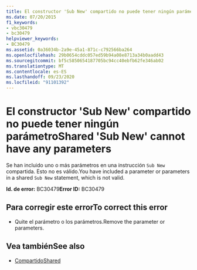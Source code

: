 ```yaml
---
title: El constructor 'Sub New' compartido no puede tener ningún parámetro
ms.date: 07/20/2015
f1_keywords:
- vbc30479
- bc30479
helpviewer_keywords:
- BC30479
ms.assetid: 0a36034b-2a9e-45a1-871c-c792566ba264
ms.openlocfilehash: 29b0654cddc057ed59b94a08e8713a34b0aadd43
ms.sourcegitcommit: bf5c5850654187705bc94cc40ebfb62fe346ab02
ms.translationtype: MT
ms.contentlocale: es-ES
ms.lasthandoff: 09/23/2020
ms.locfileid: "91101392"
---
```

# <a name="shared-sub-new-cannot-have-any-parameters"></a><span data-ttu-id="9163f-102">El constructor 'Sub New' compartido no puede tener ningún parámetro</span><span class="sxs-lookup"><span data-stu-id="9163f-102">Shared 'Sub New' cannot have any parameters</span></span>

<span data-ttu-id="9163f-103">Se han incluido uno o más parámetros en una instrucción `Sub New` compartida. Esto no es válido.</span><span class="sxs-lookup"><span data-stu-id="9163f-103">You have included a parameter or parameters in a shared `Sub New` statement, which is not valid.</span></span>  
  
 <span data-ttu-id="9163f-104">**Id. de error:** BC30479</span><span class="sxs-lookup"><span data-stu-id="9163f-104">**Error ID:** BC30479</span></span>  
  
## <a name="to-correct-this-error"></a><span data-ttu-id="9163f-105">Para corregir este error</span><span class="sxs-lookup"><span data-stu-id="9163f-105">To correct this error</span></span>  
  
- <span data-ttu-id="9163f-106">Quite el parámetro o los parámetros.</span><span class="sxs-lookup"><span data-stu-id="9163f-106">Remove the parameter or parameters.</span></span>  
  
## <a name="see-also"></a><span data-ttu-id="9163f-107">Vea también</span><span class="sxs-lookup"><span data-stu-id="9163f-107">See also</span></span>

- [<span data-ttu-id="9163f-108">Compartido</span><span class="sxs-lookup"><span data-stu-id="9163f-108">Shared</span></span>](../language-reference/modifiers/shared.md)
